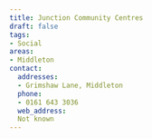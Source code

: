 ```yaml
---
title: Junction Community Centres
draft: false
tags:
- Social
areas:
- Middleton
contact:
  addresses:
  - Grimshaw Lane, Middleton
  phone:
  - 0161 643 3036
  web_address:
  Not known
---
```


